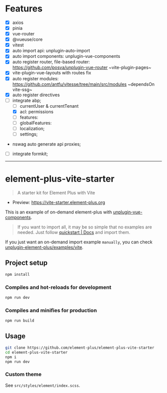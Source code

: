 # Features

- [x] axios
- [x] pinia
- [x] vue-router
- [x] @vueuse/core  
- [x] vitest
- [x] auto import api: unplugin-auto-import  
- [x] auto import components: unplugin-vue-components  
- [x] auto register router, file-based router: https://github.com/posva/unplugin-vue-router   ~vite-plugin-pages~  
- [x] vite-plugin-vue-layouts with routes fix
- [x] auto register modules: https://github.com/antfu/vitesse/tree/main/src/modules  ~dependsOn vite-ssg~
- [x] auto register directives  
- [ ] integrate abp;  
    - [ ] currentUser & currentTenant
    - [x] acl: permissions
    - [ ] features:
    - [ ] globalFeatures:
    - [ ] localization;
    - [ ] settings;  
- nswag auto generate api proxies;  
- [ ] integrate formkit;  

---
# element-plus-vite-starter

> A starter kit for Element Plus with Vite

- Preview: <https://vite-starter.element-plus.org>

This is an example of on-demand element-plus with [unplugin-vue-components](https://github.com/antfu/unplugin-vue-components).

> If you want to import all, it may be so simple that no examples are needed. Just follow [quickstart | Docs](https://element-plus.org/zh-CN/guide/quickstart.html) and import them.

If you just want an on-demand import example `manually`, you can check [unplugin-element-plus/examples/vite](https://github.com/element-plus/unplugin-element-plus/tree/main/examples/vite).

## Project setup

```bash
npm install
```

### Compiles and hot-reloads for development

```bash
npm run dev
```

### Compiles and minifies for production

```bash
npm run build
```

## Usage

```bash
git clone https://github.com/element-plus/element-plus-vite-starter
cd element-plus-vite-starter
npm i
npm run dev
```

### Custom theme

See `src/styles/element/index.scss`.
